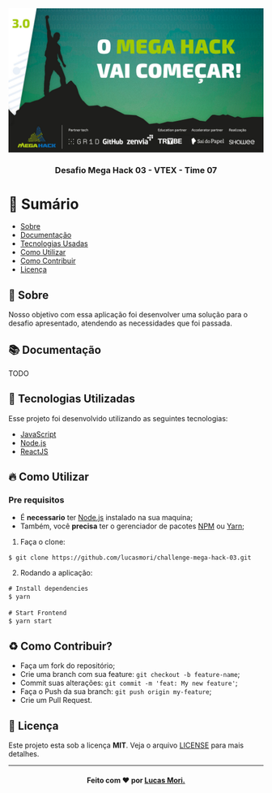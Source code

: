 <div align="center">
<img alt="Logo" title="#logo" width="1000px" src=".github/logo.jpg"/>
<br/>
<h3>Desafio Mega Hack 03 - VTEX - Time 07 </h3>
</div>

# :pushpin: Sumário

- [Sobre](#about)
- [Documentação](#documentation)
- [Tecnologias Usadas](#technologies-used)
- [Como Utilizar](#how-to-use)
- [Como Contribuir](#how-to-contribute)
- [Licença](#license)

<a id="about"></a>

## :bookmark: Sobre

Nosso objetivo com essa aplicação foi desenvolver uma solução para o desafio apresentado, atendendo as necessidades que foi passada.  

<a id="documentation"></a>

## :books: Documentação
  TODO

<a id="technologies-used"></a>

## :rocket: Tecnologias Utilizadas

Esse projeto foi desenvolvido utilizando as seguintes tecnologias:

- [JavaScript](https://developer.mozilla.org/pt-BR/docs/Aprender/JavaScript)
- [Node.js](https://nodejs.org/)
- [ReactJS](https://reactjs.org/)

<a id="how-to-use"></a>

## :fire: Como Utilizar

### Pre requisitos

- É **necessario** ter [Node.js](https://nodejs.org/) instalado na sua maquina;
- Também, você **precisa** ter o gerenciador de pacotes [NPM](https://www.npmjs.com/get-npm) ou [Yarn](https://classic.yarnpkg.com/pt-BR/docs/install/);

1.  Faça o clone:

```shell
$ git clone https://github.com/lucasmori/challenge-mega-hack-03.git
```

2. Rodando a aplicação:

```
# Install dependencies
$ yarn

# Start Frontend
$ yarn start
```

<a id="how-to-contribute"></a>

## :recycle: Como Contribuir?

- Faça um fork do repositório;
- Crie uma branch com sua feature: `git checkout -b feature-name`;
- Commit suas alterações: `git commit -m 'feat: My new feature'`;
- Faça o Push da sua branch: `git push origin my-feature`;
- Crie um Pull Request.

<a id="license"></a>

## :memo: Licença

Este projeto esta sob a licença **MIT**. Veja o arquivo [LICENSE](LICENSE.md) para mais detalhes.

---

<!-- Footer -->
<h4 align="center">

Feito com :heart: por 
<a href="https://www.linkedin.com/in/lucas-mori/" target="_blank">Lucas Mori.</a>

</h4>

